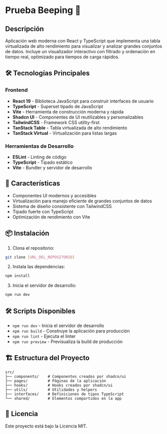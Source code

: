 # Prueba Beeping 🚀

## Descripción
Aplicación web moderna con React y TypeScript que implementa una tabla virtualizada de alto rendimiento para visualizar y analizar grandes conjuntos de datos. Incluye un visualizador interactivo con filtrado y ordenación en tiempo real, optimizado para tiempos de carga rápidos.

## 🛠️ Tecnologías Principales

### Frontend
- **React 19** - Biblioteca JavaScript para construir interfaces de usuario
- **TypeScript** - Superset tipado de JavaScript
- **Vite** - Herramienta de construcción moderna y rápida
- **Shadcn UI** - Componentes de UI reutilizables y personalizables
- **TailwindCSS** - Framework CSS utility-first
- **TanStack Table** - Tabla virtualizada de alto rendimiento
- **TanStack Virtual** - Virtualización para listas largas

### Herramientas de Desarrollo
- **ESLint** - Linting de código
- **TypeScript** - Tipado estático
- **Vite** - Bundler y servidor de desarrollo

## 🚀 Características
- Componentes UI modernos y accesibles
- Virtualización para manejo eficiente de grandes conjuntos de datos
- Sistema de diseño consistente con TailwindCSS
- Tipado fuerte con TypeScript
- Optimización de rendimiento con Vite

## 📦 Instalación

1. Clona el repositorio:
```bash
git clone [URL_DEL_REPOSITORIO]
```

2. Instala las dependencias:
```bash
npm install
```

3. Inicia el servidor de desarrollo:
```bash
npm run dev
```

## 🛠️ Scripts Disponibles

- `npm run dev` - Inicia el servidor de desarrollo
- `npm run build` - Construye la aplicación para producción
- `npm run lint` - Ejecuta el linter
- `npm run preview` - Previsualiza la build de producción

## 🏗️ Estructura del Proyecto
```
src/
├── components/    # Componentes creados por shadcn/ui
├── pages/         # Páginas de la aplicación
├── hooks/         # Hooks creados por shadcn/ui
├── utils/         # Utilidades y helpers
├── interfaces/    # Definiciones de tipos TypeScript
└── shared/        # Elementos compartidos en la app
```

## 📝 Licencia
Este proyecto está bajo la Licencia MIT. 
